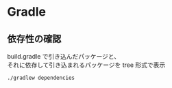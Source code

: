 # Gradle  


## 依存性の確認  
build.gradle で引き込んだパッケージと、  
それに依存して引き込まれるパッケージを tree 形式で表示  
```sh
./gradlew dependencies
```
